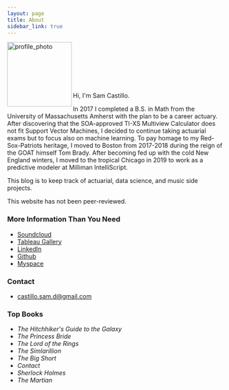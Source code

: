```yaml
---
layout: page
title: About
sidebar_link: true
---
```

<img src="sdcastillo.github.io/assets/css/website_photo.jpg" alt="profile_photo" align ="left" style="width: 150px; clear:both;"/>

<br/><br/>
<br/><br/>
<br/><br/>

Hi, I'm Sam Castillo.  

In 2017 I completed a B.S. in Math from the University of Massachusetts Amherst with the plan to be a career actuary.  After discovering that the SOA-approved TI-XS Multiview Calculator does not fit Support Vector Machines, I decided to continue taking actuarial exams but to focus also on machine learning. To pay homage to my Red-Sox-Patriots heritage, I moved to Boston from 2017-2018 during the reign of the GOAT himself Tom Brady.  After becoming fed up with the cold New England winters, I moved to the tropical Chicago in 2019 to work as a predictive modeler at Milliman IntelliScript. 

This blog is to keep track of actuarial, data science, and music side projects.

This website has not been peer-reviewed.  

### More Information Than You Need

- [Soundcloud](https://soundcloud.com/sam-castillo-52947718/)
- [Tableau Gallery](public.tableau.com/profile/samuel.castillo#!/)
- [LinkedIn](https://www.linkedin.com/in/sdcastillo/)
- [Github](https://github.com/sdcastillo)
- [Myspace](https://www.youtube.com/watch?v=oHg5SJYRHA0)

### Contact 
- [castillo.sam.d@gmail.com](mailto:castillo.sam.d@gmail.com)

### Top Books

 - *The Hitchhiker's Guide to the Galaxy* 
 - *The Princess Bride*
 - *The Lord of the Rings*
 - *The Simlarillion*
 - *The Big Short*
 - *Contact*
 - *Sherlock Holmes*
 - *The Martian*

